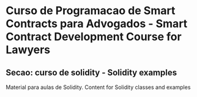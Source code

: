 # Curso de Programacao de Smart Contracts para Advogados - Smart Contract Development Course for Lawyers

## Secao: curso de solidity - Solidity examples 

Material para aulas de Solidity. Content for Solidity classes and examples
